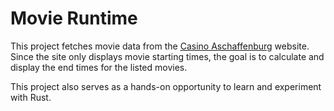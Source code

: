 # Movie Runtime

 
This project fetches movie data from the [Casino Aschaffenburg](https://www.casino-aschaffenburg.de/) website. Since the site only displays movie starting times, the goal is to calculate and display the end times for the listed movies.

This project also serves as a hands-on opportunity to learn and experiment with Rust.
